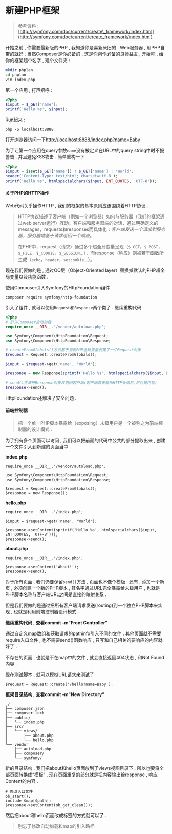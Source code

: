 # 新建PHP框架

> 参考资料 : [http://symfony.com/doc/current/create\_framework/index.html](http://symfony.com/doc/current/create_framework/index.html)

开始之前 , 你需要最新版的PHP , 我知道你是喜新厌旧的 . Web服务器 , 用PHP自带的就好 . 当然Composer是你必备的 , 这是你创作必备的良师益友 , 开始吧 , 给你的框架起个名字 , 建个文件夹 :

```bash
mkdir phplan
cd phplan
vim index.php
```

第一个应用 , 打声招呼 :

```php
<?php
$input = $_GET['name'];
printf('Hello %s', $input);
```

Run起来 :

```
php -S localhost:8888
```

打开浏览器访问一下[http://localhost:8888/index.php?name=Baby](http://localhost:8888/index.php?name=Baby)

为了让第一个应用在query参数`name`没有被定义在URL中的query string中时不报警告 , 并且避免XSS攻击 . 简单重构一下

```php
<?php
$input = isset($_GET['name']) ? $_GET['name'] : 'World';
header('Content-Type: text/html; charset=utf-8');
printf('Hello %s', htmlspecialchars($input, ENT_QUOTES, 'UTF-8'));
```

#### 关于PHP的HTTP操作

Web代码关乎操作HTTP , 我们的框架的基本原则应该围绕着HTTP协议 .

> HTTP协议描述了客户端（例如一个浏览器）如何与服务器（我们的框架通过web server运行）互动。客户端和服务器端的对话，通过明确定义的messages，requests和responses而具体化：_客户端发送一个请求到服务器，服务器端基于请求返回一个响应_。
>
> 在PHP中，request（请求）通过多个超全局变量呈现（`$_GET`，`$_POST`，`$_FILE`，`$_COOKIE`，`$_SESSION`...），而response（响应）则被若干函数所生成（`echo`，`header`，`setcookie`...）。

现在我们要做的是 , 通过OO层（Object-Oriented layer）替换掉默认的PHP超全局变量以及功能函数 .

使用Composer引入Symfony的HttpFoundation组件

```
composer require symfony/http-foundation
```

引入了组件 , 就可以使用`Request`和`Response`两个类了 . 继续重构代码

```php
<?php
# 引入Composer自动加载
require_once __DIR__.'/vendor/autoload.php';

use Symfony\Component\HttpFoundation\Request;
use Symfony\Component\HttpFoundation\Response;

# createFromGlobals()方法基于当前PHP全局变量创建了一个Request对象
$request = Request::createFromGlobals();

$input = $request->get('name', 'World');

$response = new Response(sprintf('Hello %s', htmlspecialchars($input, ENT_QUOTES, 'UTF-8')));

# send()方法把Response对象发送回客户端(客户端首先输出HTTP头信息,然后是内容)
$response->send();
```

HttpFoundation还解决了安全问题 .

#### 前端控制器

> 把一个单一PHP脚本暴露给（exposing）末级用户是一个被称之为前端控制器的设计模式 .

为了拥有多个页面可以访问 , 我们可以把前面的代码中公共的部分提取出来 , 创建一个文件引入到新建的页面当中 .

**index.php**

```
require_once __DIR__.'/vendor/autoload.php';

use Symfony\Component\HttpFoundation\Request;
use Symfony\Component\HttpFoundation\Response;

$request = Request::createFromGlobals();
$response = new Response();
```

**hello.php**

```
require_once __DIR__.'/index.php';

$input = $request->get('name', 'World');

$response->setContent(sprintf('Hello %s', htmlspecialchars($input, ENT_QUOTES, 'UTF-8')));
$response->send();
```

**about.php**

```
require_once __DIR__.'/index.php';

$response->setContent('About!');
$response->send();
```

对于所有页面 , 我们仍要保留`send()`方法 , 页面也不像个模板 . 还有 , 添加一个新页 , 必须创建一个新的PHP脚本 , 其名字通过URL完全暴露给末级用户 , 也就是PHP脚本名称与客户端URL之间是直接的映射关系 .

但是我们要做的是通过把所有客户端请求发送\(routing\)到一个独立PHP脚本来实现 , 也就是利用前端控制器设计模式 .

**继续重构代码 , 查看commit -m"Front Controller"**

通过自定义map数组和获取请求的pathinfo引入不同的文件 . 其他页面就不需要require入口文件 , 也不需要send\(\)函数响应 , 只写和自己相关的要响应的内容就好了 .

不存在的页面 , 也就是不在map中的文件 , 就会直接返回404状态 , 和Not Found内容 .

现在测试脚本 , 就可以模拟URL请求来测试了

```
$request = Request::create('/hello?name=Baby');
```

**框架目录结构 , 查看commit -m"New Directory"**

```
./
├── composer.json
├── composer.lock
├── public/
│   └── index.php
├── src/
│   └── views/
│       ├── about.php
│       └── hello.php
└── vendor
    ├── autoload.php
    ├── composer/
    └── symfony/
```

新的目录结构 , 我们把about和hello页面放到了views视图目录下 , 所以也要将全部页面转换成“模板” , 现在页面重复的部分就是把内容输出给response , 响应Content的内容 .

```
# 修改入口文件
ob_start();
include $map[$path];
$response->setContent(ob_get_clean());
```

然后把about和hello页面改成标签的方式就可以了 .

> 别忘了修改自动加载和map的引入路径



